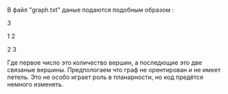 В файл "graph.txt" даные подаются подобным образом :

3

1 2

2 3

Где первое число это количество вершин, а последющие это две связаные вершины.
Предпологаем что граф не орентирован и не имеет петель.
Это не особо играет роль в планарности, но код предётся немного изменять.
